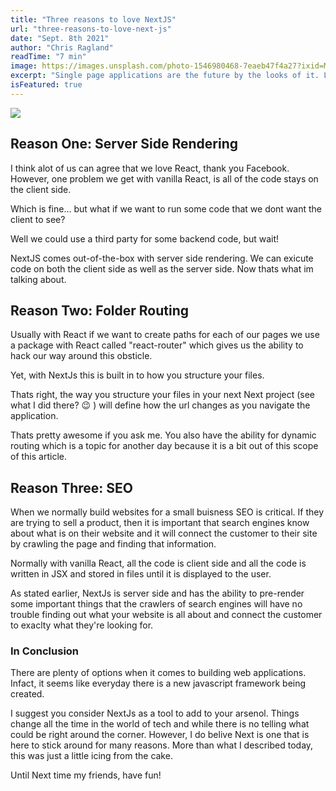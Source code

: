 ```yaml
---
title: "Three reasons to love NextJS"
url: "three-reasons-to-love-next-js"
date: "Sept. 8th 2021"
author: "Chris Ragland"
readTime: "7 min"
image: https://images.unsplash.com/photo-1546980468-7eaeb47f4a27?ixid=MnwxMjA3fDB8MHxwaG90by1wYWdlfHx8fGVufDB8fHx8&ixlib=rb-1.2.1&auto=format&fit=crop&w=1100&q=80
excerpt: "Single page applications are the future by the looks of it. Lets explore why Next is a great option for building your project."
isFeatured: true
---
```


<div>
<img width={1080} height={720} src={https://images.unsplash.com/photo-1546980468-7eaeb47f4a27?ixid=MnwxMjA3fDB8MHxwaG90by1wYWdlfHx8fGVufDB8fHx8&ixlib=rb-1.2.1&auto=format&fit=crop&w=1100&q=80}>
</div>

## Reason One: Server Side Rendering

I think alot of us can agree that we love React, thank you Facebook. However, one problem we get with vanilla React, is all of the code stays on the client side.

Which is fine... but what if we want to run some code that we dont want the client to see?

Well we could use a third party for some backend code, but wait!

NextJS comes out-of-the-box with server side rendering. We can exicute code on both the client side as well as the server side. Now thats what im talking about.

## Reason Two: Folder Routing

Usually with React if we want to create paths for each of our pages we use a package with React called "react-router" which gives us the ability to hack our way around this obsticle.

Yet, with NextJs this is built in to how you structure your files.

Thats right, the way you structure your files in your next Next project (see what I did there? 😉 ) will define how the url changes as you navigate the application.

Thats pretty awesome if you ask me. You also have the ability for dynamic routing which is a topic for another day because it is a bit out of this scope of this article.

## Reason Three: SEO

When we normally build websites for a small buisness SEO is critical. If they are trying to sell a product, then it is important that search engines know about what is on their website and it will connect the customer to their site by crawling the page and finding that information.

Normally with vanilla React, all the code is client side and all the code is written in JSX and stored in files until it is displayed to the user.

As stated earlier, NextJs is server side and has the ability to pre-render some important things that the crawlers of search engines will have no trouble finding out what your website is all about and connect the customer to exaclty what they're looking for.

### In Conclusion

There are plenty of options when it comes to building web applications. Infact, it seems like everyday there is a new javascript framework being created.

I suggest you consider NextJs as a tool to add to your arsenol. Things change all the time in the world of tech and while there is no telling what could be right around the corner. However, I do belive Next is one that is here to stick around for many reasons. More than what I described today, this was just a little icing from the cake.

Until Next time my friends, have fun!
